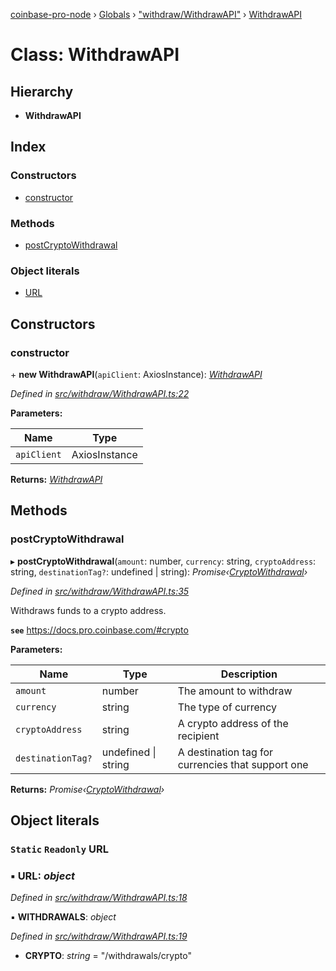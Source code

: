 [coinbase-pro-node](../README.md) › [Globals](../globals.md) › ["withdraw/WithdrawAPI"](../modules/_withdraw_withdrawapi_.md) › [WithdrawAPI](_withdraw_withdrawapi_.withdrawapi.md)

# Class: WithdrawAPI

## Hierarchy

- **WithdrawAPI**

## Index

### Constructors

- [constructor](_withdraw_withdrawapi_.withdrawapi.md#constructor)

### Methods

- [postCryptoWithdrawal](_withdraw_withdrawapi_.withdrawapi.md#postcryptowithdrawal)

### Object literals

- [URL](_withdraw_withdrawapi_.withdrawapi.md#static-readonly-url)

## Constructors

### constructor

\+ **new WithdrawAPI**(`apiClient`: AxiosInstance): _[WithdrawAPI](_withdraw_withdrawapi_.withdrawapi.md)_

_Defined in [src/withdraw/WithdrawAPI.ts:22](https://github.com/bennyn/coinbase-pro-node/blob/7d89521/src/withdraw/WithdrawAPI.ts#L22)_

**Parameters:**

| Name        | Type          |
| ----------- | ------------- |
| `apiClient` | AxiosInstance |

**Returns:** _[WithdrawAPI](_withdraw_withdrawapi_.withdrawapi.md)_

## Methods

### postCryptoWithdrawal

▸ **postCryptoWithdrawal**(`amount`: number, `currency`: string, `cryptoAddress`: string, `destinationTag?`: undefined | string): _Promise‹[CryptoWithdrawal](../interfaces/_withdraw_withdrawapi_.cryptowithdrawal.md)›_

_Defined in [src/withdraw/WithdrawAPI.ts:35](https://github.com/bennyn/coinbase-pro-node/blob/7d89521/src/withdraw/WithdrawAPI.ts#L35)_

Withdraws funds to a crypto address.

**`see`** https://docs.pro.coinbase.com/#crypto

**Parameters:**

| Name              | Type                    | Description                                       |
| ----------------- | ----------------------- | ------------------------------------------------- |
| `amount`          | number                  | The amount to withdraw                            |
| `currency`        | string                  | The type of currency                              |
| `cryptoAddress`   | string                  | A crypto address of the recipient                 |
| `destinationTag?` | undefined &#124; string | A destination tag for currencies that support one |

**Returns:** _Promise‹[CryptoWithdrawal](../interfaces/_withdraw_withdrawapi_.cryptowithdrawal.md)›_

## Object literals

### `Static` `Readonly` URL

### ▪ **URL**: _object_

_Defined in [src/withdraw/WithdrawAPI.ts:18](https://github.com/bennyn/coinbase-pro-node/blob/7d89521/src/withdraw/WithdrawAPI.ts#L18)_

▪ **WITHDRAWALS**: _object_

_Defined in [src/withdraw/WithdrawAPI.ts:19](https://github.com/bennyn/coinbase-pro-node/blob/7d89521/src/withdraw/WithdrawAPI.ts#L19)_

- **CRYPTO**: _string_ = "/withdrawals/crypto"
